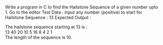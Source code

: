 Write a program in C to find the Hailstone Sequence of a given number upto 1. Go to the editor
Test Data :
Input any number (positive) to start for Hailstone Sequence : 13
Expected Output :

 The hailstone sequence starting at 13 is :                                                                   
 13  40  20  10  5  16  8  4  2 1                                                                             
 The length of the sequence is 10.

